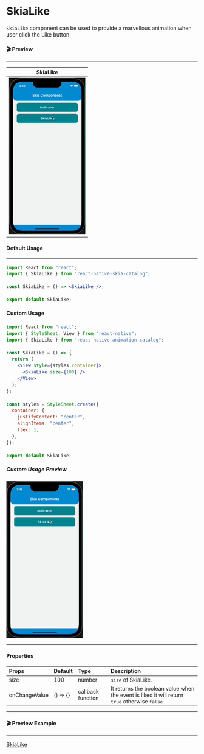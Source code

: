 # SkiaLike

`SkiaLike` component can be used to provide a marvellous animation when user click the Like button.

#### 🎬 Preview

---

|                SkiaLike                 |
| :-------------------------------------: |
| ![alt tag](/assets/DefaultSkiaLike.gif) |

#### Default Usage

---

```jsx
import React from "react";
import { SkiaLike } from "react-native-skia-catalog";

const SkiaLike = () => <SkiaLike />;

export default SkiaLike;
```

#### Custom Usage

```jsx
import React from "react";
import { StyleSheet, View } from "react-native";
import { SkiaLike } from "react-native-animation-catalog";

const SkiaLike = () => {
  return (
    <View style={styles.container}>
      <SkiaLike size={100} />
    </View>
  );
};

const styles = StyleSheet.create({
  container: {
    justifyContent: "center",
    alignItems: "center",
    flex: 1,
  },
});

export default SkiaLike;
```

##### Custom Usage Preview

![alt tag](/assets/DefaultSkiaLike.gif)

---

#### Properties

| Props         | Default  | Type              | Description                                                                                  |
| :------------ | :------- | :---------------- | :------------------------------------------------------------------------------------------- |
| size          | 100      | number            | `size` of SkiaLike.                                                                          |
| onChangeValue | () => {} | callback function | It returns the boolean value when the event is liked it will return `true` otherwise `false` |

---

#### 🎬 Preview Example

---

[SkiaLike](/example/src/modules/SkiaLike/SkiaLikeScreen.tsx)
